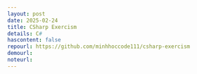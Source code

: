 ```yaml
---
layout: post
date: 2025-02-24
title: CSharp Exercism
details: C#
hascontent: false
repourl: https://github.com/minhhoccode111/csharp-exercism
demourl:
noteurl:
---
```


